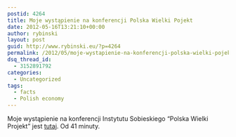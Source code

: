 ```yaml
---
postid: 4264
title: Moje wystąpienie na konferencji Polska Wielki Pojekt
date: 2012-05-16T13:21:10+00:00
author: rybinski
layout: post
guid: http://www.rybinski.eu/?p=4264
permalink: /2012/05/moje-wystapienie-na-konferencji-polska-wielki-pojekt/
dsq_thread_id:
  - 3152891792
categories:
  - Uncategorized
tags:
  - facts
  - Polish economy
---
```

Moje wystąpienie na konferencji Instytutu Sobieskiego “Polska Wielki Projekt” jest [tutaj](http://www.popler.tv/SobieskiTV#44424). Od 41 minuty.
